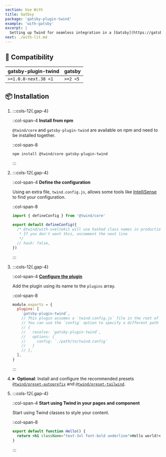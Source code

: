 ```yaml
---
section: Use With
title: Gatbsy
package: 'gatsby-plugin-twind'
example: 'with-gatsby'
excerpt: |
  Setting up Twind for seamless integration in a [Gatsby](https://gatsbyjs.com) project.
next: ./with-lit.md
---
```


## 🤝 Compatibility

| gatsby-plugin-twind  | gatsby   |
| -------------------- | -------- |
| `>=1.0.0-next.38 <1` | `>=2 <5` |

## 📦 Installation

1. :::cols-12{.gap-4}

   ::col-span-4
   **Install from npm**

   `@twind/core` and `gatsby-plugin-twind` are available on npm and need to be installed together.

   ::col-span-8

   ```sh
   npm install @twind/core gatsby-plugin-twind
   ```

   :::

1. :::cols-12{.gap-4}

   ::col-span-4
   **Define the configuration**

   Using an extra file, `twind.config.js`, allows some tools like [IntelliSense](./installation) to find your configuration.

   ::col-span-8

   ```js title="twind.config.js"
   import { defineConfig } from '@twind/core'

   export default defineConfig({
     /* @twind/with-sveltekit will use hashed class names in production by default
      * If you don't want this, uncomment the next line
      */
     // hash: false,
   })
   ```

   :::

1. :::cols-12{.gap-4}

   ::col-span-4
   **[Configure the plugin](https://www.gatsbyjs.com/docs/how-to/plugins-and-themes/using-a-plugin-in-your-site/)**

   Add the plugin using its name to the `plugins` array.

   ::col-span-8

   ```js title="gatsby-config.js"
   module.exports = {
     plugins: [
       `gatsby-plugin-twind`,
       // This plugin assumes a `twind.config.js` file in the root of your project.
       // You can use the `config` option to specify a different path to a twind config file:
       // {
       //   resolve: `gatsby-plugin-twind`,
       //   options: {
       //     config: `./path/to/twind.config`
       //   }
       // },
     ],
   }
   ```

   :::

1. <details>
   <summary><strong>Optional</strong>: Install and configure the recommended presets <a href="./preset-autoprefix"><code>@twind/preset-autoprefix</code></a> and <a href="./preset-tailwind"><code>@twind/preset-tailwind</code></a>.</summary>

   :::cols-12{.gap-4}

   ::col-span-4
   **Install the presets**

   All presets are [available on npm](https://www.npmjs.com/search?q=keywords:twind-preset).

   ::col-span-8

   ```sh
   npm install @twind/preset-autoprefix @twind/preset-tailwind
   ```

   :::

   :::cols-12{.gap-4}

   ::col-span-4
   **Configure the presets**

   Each preset must be added to the `presets` array in the configuration.

   ::col-span-8

   ```js title="twind.config.js" [2-3,6]
   import { defineConfig } from '@twind/core'
   import presetAutoprefix from '@twind/preset-autoprefix'
   import presetTailwind from '@twind/preset-tailwind'

   export default defineConfig({
     presets: [presetAutoprefix(), presetTailwind()],
   })
   ```

   :::

   </details>

1. :::cols-12{.gap-4}

   ::col-span-4
   **Start using Twind in your pages and component**

   Start using Twind classes to style your content.

   ::col-span-8

   ```jsx title="src/pages/index.js"
   export default function Hello() {
     return <h1 className="text-3xl font-bold underline">Hello world!</h1>
   }
   ```

   :::
